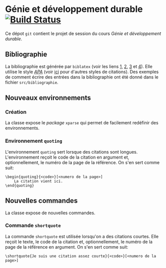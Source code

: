 # Génie et développement durable [![Build Status](https://travis-ci.com/AntoineGagne/genie-developpement-durable.svg?token=z8MuAdp4BiCLDyKa2y46&branch=master)](https://travis-ci.com/AntoineGagne/genie-developpement-durable)

Ce dépot `git` contient le projet de session du cours *Génie et développement durable*.

## Bibliographie

La bibliographie est générée par `biblatex` (voir les liens [1](https://fr.sharelatex.com/learn/Biblatex_bibliography_styles), [2](https://fr.sharelatex.com/blog/2013/07/31/getting-started-with-biblatex.html), [3](https://en.wikibooks.org/wiki/LaTeX/Bibliography_Management) et [4](http://ctan.mirror.rafal.ca/macros/latex/contrib/biblatex/doc/biblatex.pdf)). Elle utilise le style [*APA*](http://www.bibl.ulaval.ca/services/citation-de-sources/style-apa) (voir [ici](http://www.bibl.ulaval.ca/aide-a-la-recherche/documents-d-aide-a-la-redaction/citer-vos-sources) pour d'autres styles de citations). Des exemples de comment écrire des entrées dans la bibliographie ont été donné dans le fichier `src/bibliographie`.

## Nouveaux environnements

### Création

La classe expose le *package* `xparse` qui permet de facilement redéfinir des environnements.

### Environnement `quoting`

L'environnement `quoting` sert lorsque des citations sont longues. L'environnement reçoit le code de la citation en argument et, optionnellement, le numéro de la page de la référence. On s'en sert comme suit:

```TeX
\begin{quoting}{<code>}[<numero de la page>]
    La citation vient ici.
\end{quoting}
```

## Nouvelles commandes

La classe expose de nouvelles commandes.

### Commande `shortquote`

La commande `shortquote` est utilisée lorsqu'on a des citations courtes. Elle reçoit le texte, le code de la citation et, optionnellement, le numéro de la page de la référence en argument. On s'en sert comme suit:

```TeX
\shortquote{Je suis une citation assez courte}{<code>}[<numero de la page>]
```
